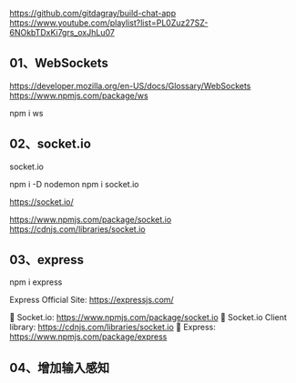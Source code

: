 https://github.com/gitdagray/build-chat-app
https://www.youtube.com/playlist?list=PL0Zuz27SZ-6NOkbTDxKi7grs_oxJhLu07

## 01、WebSockets

https://developer.mozilla.org/en-US/docs/Glossary/WebSockets
https://www.npmjs.com/package/ws

npm i ws

## 02、socket.io

socket.io

npm i -D nodemon
npm i socket.io

https://socket.io/

https://www.npmjs.com/package/socket.io
https://cdnjs.com/libraries/socket.io

## 03、express

npm i express

Express Official Site: https://expressjs.com/

🔗 Socket.io: https://www.npmjs.com/package/socket.io
🔗 Socket.io Client library: https://cdnjs.com/libraries/socket.io
🔗 Express: https://www.npmjs.com/package/express

## 04、增加输入感知
